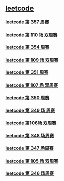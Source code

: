 ## [leetcode](./leetcode/leetcode.md)

####  [leetcode 第 357 周赛](./leetcode/src/markdown/leetcode_357.md)
####  [leetcode 第 110 场 双周赛](./leetcode/src/markdown/leetcode_two_110.md)
####  [leetcode 第 354 周赛](./leetcode/src/markdown/leetcode_354.md)
####  [leetcode 第 109 场 双周赛](./leetcode/src/markdown/leetcode_two_109.md)
####  [leetcode 第 351 周赛](./leetcode/src/markdown/leetcode_351.md)
####  [leetcode 第 107 场 双周赛](./leetcode/src/markdown/leetcode_two_107.md)
####  [leetcode 第 350 周赛](./leetcode/src/markdown/leetcode_350.md)
####  [leetcode 第 349 场 周赛](./leetcode/src/markdown/leetcode_349.md)
####  [leetcode 第106场 双周赛](./leetcode/src/markdown/leetcode_two_106.md)
####  [leetcode 第 348 场周赛](./leetcode/src/markdown/leetcode_348.md)
####  [leetcode 第 347 场周赛](./leetcode/src/markdown/leetcode_347.md)
####  [leetcode 第 105 场 双周赛](./leetcode/src/markdown/leetcode_two_105.md)
####  [leetcode 第 346 场周赛](./leetcode/src/markdown/leetcode_346.md)


